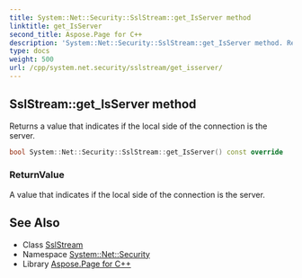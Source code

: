 ```yaml
---
title: System::Net::Security::SslStream::get_IsServer method
linktitle: get_IsServer
second_title: Aspose.Page for C++
description: 'System::Net::Security::SslStream::get_IsServer method. Returns a value that indicates if the local side of the connection is the server in C++.'
type: docs
weight: 500
url: /cpp/system.net.security/sslstream/get_isserver/
---
```

## SslStream::get_IsServer method


Returns a value that indicates if the local side of the connection is the server.

```cpp
bool System::Net::Security::SslStream::get_IsServer() const override
```


### ReturnValue

A value that indicates if the local side of the connection is the server.

## See Also

* Class [SslStream](../)
* Namespace [System::Net::Security](../../)
* Library [Aspose.Page for C++](../../../)
